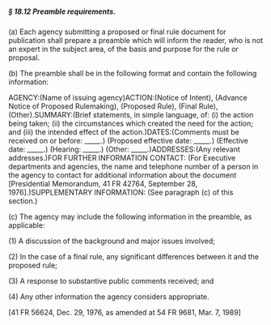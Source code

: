 ##### § 18.12 Preamble requirements. #####

(a) Each agency submitting a proposed or final rule document for publication shall prepare a preamble which will inform the reader, who is not an expert in the subject area, of the basis and purpose for the rule or proposal.

(b) The preamble shall be in the following format and contain the following information:

AGENCY:(Name of issuing agency)ACTION:(Notice of Intent), (Advance Notice of Proposed Rulemaking), (Proposed Rule), (Final Rule), (Other).SUMMARY:(Brief statements, in simple language, of: (i) the action being taken; (ii) the circumstances which created the need for the action; and (iii) the intended effect of the action.)DATES:(Comments must be received on or before: \_\_\_\_\_.) (Proposed effective date: \_\_\_\_\_.) (Effective date: \_\_\_\_\_.) (Hearing: \_\_\_\_\_.) (Other: \_\_\_\_\_.)ADDRESSES:(Any relevant addresses.)FOR FURTHER INFORMATION CONTACT: (For Executive departments and agencies, the name and telephone number of a person in the agency to contact for additional information about the document [Presidential Memorandum, 41 FR 42764, September 28, 1976].)SUPPLEMENTARY INFORMATION: (See paragraph (c) of this section.)

(c) The agency may include the following information in the preamble, as applicable:

(1) A discussion of the background and major issues involved;

(2) In the case of a final rule, any significant differences between it and the proposed rule;

(3) A response to substantive public comments received; and

(4) Any other information the agency considers appropriate.

[41 FR 56624, Dec. 29, 1976, as amended at 54 FR 9681, Mar. 7, 1989]
